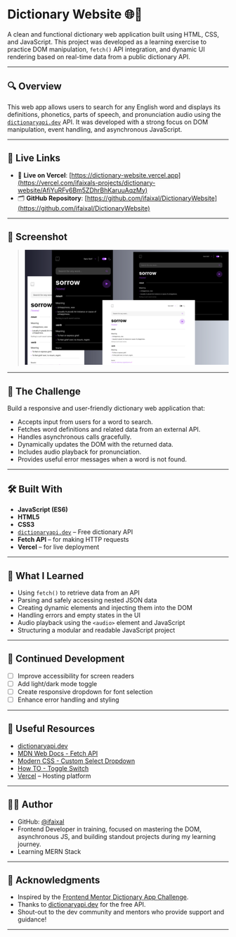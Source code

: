 # Dictionary Website 🌐📖

A clean and functional dictionary web application built using HTML, CSS, and JavaScript. This project was developed as a learning exercise to practice DOM manipulation, `fetch()` API integration, and dynamic UI rendering based on real-time data from a public dictionary API.

---

## 🔍 Overview

This web app allows users to search for any English word and displays its definitions, phonetics, parts of speech, and pronunciation audio using the [`dictionaryapi.dev`](https://dictionaryapi.dev/) API. It was developed with a strong focus on DOM manipulation, event handling, and asynchronous JavaScript.

---

## 🚀 Live Links

- 🔗 **Live on Vercel**: [https://dictionary-website.vercel.app](https://vercel.com/ifaixals-projects/dictionary-website/AfiYuRFv6Bm5ZDhrBhKaruuAqzMy)
- 🗂️ **GitHub Repository**: [https://github.com/ifaixal/DictionaryWebsite](https://github.com/ifaixal/DictionaryWebsite)

---

## 📸 Screenshot

> ![Screenshot](./1.png)

---

## 🎯 The Challenge

Build a responsive and user-friendly dictionary web application that:

- Accepts input from users for a word to search.
- Fetches word definitions and related data from an external API.
- Handles asynchronous calls gracefully.
- Dynamically updates the DOM with the returned data.
- Includes audio playback for pronunciation.
- Provides useful error messages when a word is not found.

---

## 🛠️ Built With

- **JavaScript (ES6)**
- **HTML5**
- **CSS3**
- [`dictionaryapi.dev`](https://dictionaryapi.dev/) – Free dictionary API
- **Fetch API** – for making HTTP requests
- **Vercel** – for live deployment

---

## 🧠 What I Learned

- Using `fetch()` to retrieve data from an API
- Parsing and safely accessing nested JSON data
- Creating dynamic elements and injecting them into the DOM
- Handling errors and empty states in the UI
- Audio playback using the `<audio>` element and JavaScript
- Structuring a modular and readable JavaScript project

---

## 🔧 Continued Development

- [ ] Improve accessibility for screen readers
- [ ] Add light/dark mode toggle
- [ ] Create responsive dropdown for font selection
- [ ] Enhance error handling and styling

---

## 🧰 Useful Resources

- [dictionaryapi.dev](https://dictionaryapi.dev/)
- [MDN Web Docs - Fetch API](https://developer.mozilla.org/en-US/docs/Web/API/Fetch_API)
- [Modern CSS - Custom Select Dropdown](https://moderncss.dev/custom-select-styles-with-pure-css/)
- [How TO - Toggle Switch](https://www.w3schools.com/howto/howto_css_switch.asp)
- [Vercel](https://vercel.com) – Hosting platform

---

## 🙋‍♂️ Author

- GitHub: [@ifaixal](https://github.com/ifaixal)
- Frontend Developer in training, focused on mastering the DOM, asynchronous JS, and building standout projects during my learning journey.
- Learning MERN Stack

---

## 🙏 Acknowledgments

- Inspired by the [Frontend Mentor Dictionary App Challenge](https://www.frontendmentor.io).
- Thanks to [dictionaryapi.dev](https://dictionaryapi.dev/) for the free API.
- Shout-out to the dev community and mentors who provide support and guidance!

---
